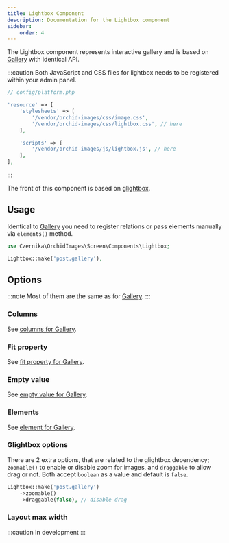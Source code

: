 ```yaml
---
title: Lightbox Component
description: Documentation for the Lightbox component
sidebar:
    order: 4
---
```


The Lightbox component represents interactive gallery and is based on [Gallery](/orchid-image-components/usage/gallery) with identical API.

:::caution
Both JavaScript and CSS files for lightbox needs to be registered within your admin panel.

```php
// config/platform.php

'resource' => [
    'stylesheets' => [
        '/vendor/orchid-images/css/image.css',
        '/vendor/orchid-images/css/lightbox.css', // here
    ],

    'scripts' => [
        '/vendor/orchid-images/js/lightbox.js', // here
    ],
],
```
:::

The front of this component is based on [glightbox](https://github.com/biati-digital/glightbox).

## Usage

Identical to [Gallery](/orchid-image-components/usage/gallery#usage) you need to register relations or pass elements manually via `elements()` method.

```php
use Czernika\OrchidImages\Screen\Components\Lightbox;

Lightbox::make('post.gallery'),
```

## Options

:::note
Most of them are the same as for [Gallery](/orchid-image-components/usage/gallery#options).
:::

### Columns

See [columns for Gallery](/orchid-image-components/usage/gallery#columns).

### Fit property

See [fit property for Gallery](/orchid-image-components/usage/gallery#fit-property).

### Empty value

See [empty value for Gallery](/orchid-image-components/usage/gallery#empty-value).

### Elements

See [element for Gallery](/orchid-image-components/usage/gallery#elements).

### Glightbox options

There are 2 extra options, that are related to the glightbox dependency; `zoomable()` to enable or disable zoom for images, and `draggable` to allow drag or not. Both accept `boolean` as a value and default is `false`.

```php
Lightbox::make('post.gallery')
    ->zoomable()
    ->draggable(false), // disable drag
```

### Layout max width

:::caution
In development
:::
